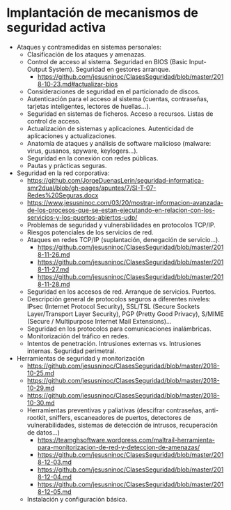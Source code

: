 
# Implantación de mecanismos de seguridad activa
- Ataques y contramedidas en sistemas personales:
  - Clasificación de los ataques y amenazas.
  - Control de acceso al sistema. Seguridad en BIOS (Basic Input-Output System). Seguridad en gestores arranque.
    * https://github.com/jesusninoc/ClasesSeguridad/blob/master/2018-10-23.md#actualizar-bios
  - Consideraciones de seguridad en el particionado de discos.
  - Autenticación para el acceso al sistema (cuentas, contraseñas, tarjetas inteligentes, lectores de huellas…). 
  - Seguridad en sistemas de ficheros. Acceso a recursos. Listas de control de acceso.
  - Actualización de sistemas y aplicaciones. Autenticidad de aplicaciones y actualizaciones.
  - Anatomía de ataques y análisis de software malicioso (malware: virus, gusanos, spyware, keylogers…).
  - Seguridad en la conexión con redes públicas.
  - Pautas y prácticas seguras.
- Seguridad en la red corporativa:
   * https://github.com/JorgeDuenasLerin/seguridad-informatica-smr2dual/blob/gh-pages/apuntes/7/SI-T-07-Redes%20Seguras.docx
   * https://www.jesusninoc.com/03/20/mostrar-informacion-avanzada-de-los-procesos-que-se-estan-ejecutando-en-relacion-con-los-servicios-y-los-puertos-abiertos-udp/
  - Problemas de seguridad y vulnerabilidades en protocolos TCP/IP.
  - Riesgos potenciales de los servicios de red.
  - Ataques en redes TCP/IP (suplantación, denegación de servicio…).
    * https://github.com/jesusninoc/ClasesSeguridad/blob/master/2018-11-26.md
    * https://github.com/jesusninoc/ClasesSeguridad/blob/master/2018-11-27.md
    * https://github.com/jesusninoc/ClasesSeguridad/blob/master/2018-11-28.md
  - Seguridad en los accesos de red. Arranque de servicios. Puertos.
  - Descripción general de protocolos seguros a diferentes niveles: IPsec (Internet Protocol Security), SSL/TSL (Secure Sockets Layer/Transport Layer Security), PGP (Pretty Good Privacy), S/MIME (Secure / Multipurpose Internet Mail Extensions)...
  - Seguridad en los protocolos para comunicaciones inalámbricas.
  - Monitorización del tráfico en redes.
  - Intentos de penetración. Intrusiones externas vs. Intrusiones internas. Seguridad perimetral.
- Herramientas de seguridad y monitorización
    * https://github.com/jesusninoc/ClasesSeguridad/blob/master/2018-10-25.md
    * https://github.com/jesusninoc/ClasesSeguridad/blob/master/2018-10-29.md
    * https://github.com/jesusninoc/ClasesSeguridad/blob/master/2018-10-30.md
  - Herramientas preventivas y paliativas (descifrar contraseñas, anti-rootkit, sniffers, escaneadores de puertos, detectores de vulnerabilidades, sistemas de detección de intrusos, recuperación de datos…)
    * https://teamghsoftware.wordpress.com/maltrail-herramienta-para-monitorizacion-de-red-y-deteccion-de-amenazas/
    * https://github.com/jesusninoc/ClasesSeguridad/blob/master/2018-12-03.md
    * https://github.com/jesusninoc/ClasesSeguridad/blob/master/2018-12-04.md
    * https://github.com/jesusninoc/ClasesSeguridad/blob/master/2018-12-05.md
  - Instalación y configuración básica.
